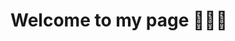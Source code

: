 # Welcome to my page 👋👋👋

<!--
**19521791/19521791** is a ✨ _special_ ✨ repository because its `README.md` (this file) appears on your GitHub profile.

My full name is Nguyen Phi Long. I'm a senior student at university of Information Teachnology. I'm interested in the following topic: Computer vision


-->
